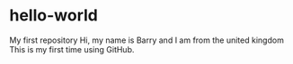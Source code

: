 # hello-world
My first repository
Hi, my name is Barry and I am from the united kingdom
This is my first time using GitHub.
